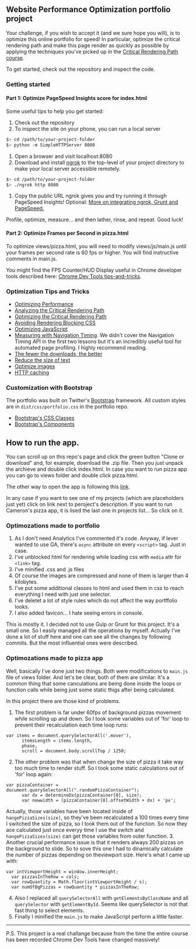 ## Website Performance Optimization portfolio project

Your challenge, if you wish to accept it (and we sure hope you will), is to optimize this online portfolio for speed! In particular, optimize the critical rendering path and make this page render as quickly as possible by applying the techniques you've picked up in the [Critical Rendering Path course](https://www.udacity.com/course/ud884).

To get started, check out the repository and inspect the code.

### Getting started

#### Part 1: Optimize PageSpeed Insights score for index.html

Some useful tips to help you get started:

1. Check out the repository
1. To inspect the site on your phone, you can run a local server

  ```bash
  $> cd /path/to/your-project-folder
  $> python -m SimpleHTTPServer 8080
  ```

1. Open a browser and visit localhost:8080
1. Download and install [ngrok](https://ngrok.com/) to the top-level of your project directory to make your local server accessible remotely.

  ``` bash
  $> cd /path/to/your-project-folder
  $> ./ngrok http 8080
  ```

1. Copy the public URL ngrok gives you and try running it through PageSpeed Insights! Optional: [More on integrating ngrok, Grunt and PageSpeed.](http://www.jamescryer.com/2014/06/12/grunt-pagespeed-and-ngrok-locally-testing/)

Profile, optimize, measure... and then lather, rinse, and repeat. Good luck!

#### Part 2: Optimize Frames per Second in pizza.html

To optimize views/pizza.html, you will need to modify views/js/main.js until your frames per second rate is 60 fps or higher. You will find instructive comments in main.js. 

You might find the FPS Counter/HUD Display useful in Chrome developer tools described here: [Chrome Dev Tools tips-and-tricks](https://developer.chrome.com/devtools/docs/tips-and-tricks).

### Optimization Tips and Tricks
* [Optimizing Performance](https://developers.google.com/web/fundamentals/performance/ "web performance")
* [Analyzing the Critical Rendering Path](https://developers.google.com/web/fundamentals/performance/critical-rendering-path/analyzing-crp.html "analyzing crp")
* [Optimizing the Critical Rendering Path](https://developers.google.com/web/fundamentals/performance/critical-rendering-path/optimizing-critical-rendering-path.html "optimize the crp!")
* [Avoiding Rendering Blocking CSS](https://developers.google.com/web/fundamentals/performance/critical-rendering-path/render-blocking-css.html "render blocking css")
* [Optimizing JavaScript](https://developers.google.com/web/fundamentals/performance/critical-rendering-path/adding-interactivity-with-javascript.html "javascript")
* [Measuring with Navigation Timing](https://developers.google.com/web/fundamentals/performance/critical-rendering-path/measure-crp.html "nav timing api"). We didn't cover the Navigation Timing API in the first two lessons but it's an incredibly useful tool for automated page profiling. I highly recommend reading.
* <a href="https://developers.google.com/web/fundamentals/performance/optimizing-content-efficiency/eliminate-downloads.html">The fewer the downloads, the better</a>
* <a href="https://developers.google.com/web/fundamentals/performance/optimizing-content-efficiency/optimize-encoding-and-transfer.html">Reduce the size of text</a>
* <a href="https://developers.google.com/web/fundamentals/performance/optimizing-content-efficiency/image-optimization.html">Optimize images</a>
* <a href="https://developers.google.com/web/fundamentals/performance/optimizing-content-efficiency/http-caching.html">HTTP caching</a>

### Customization with Bootstrap
The portfolio was built on Twitter's <a href="http://getbootstrap.com/">Bootstrap</a> framework. All custom styles are in `dist/css/portfolio.css` in the portfolio repo.

* <a href="http://getbootstrap.com/css/">Bootstrap's CSS Classes</a>
* <a href="http://getbootstrap.com/components/">Bootstrap's Components</a>

## How to run the app.

You can scroll up on this repo's page and click the green button "Clone or download" and, for example, download the .zip file. Then you just unpack the archieve and double click index.html. In case you want to run pizza app you can go to views folder and double click pizza.html.

The other way to open the app is following this [link](https://myokha.github.io/frontend-nanodegree-mobile-portfolio/).

In any case if you want to see one of my projects (which are placeholders just yet) click on link next to peroject's description.
If you want to run Cameron's pizza app, it is lised the last one in projects list... So click on it.

### Optimozations made to portfolio

1. As I don't need Analytics I've commented it's code. Anyway, if Iever wanted to use GA, there's `async` attribute on every `<script>` tag. Just in case.
2. I've unblocked html for rendering while loading css with `media` attr for `<link>` tag.
3. I've minified .css and .js files
4. Of course the images are compressed and none of them is larger than 4 kilobytes.
5. I've put some additional classes to html and used them in css to reach everything I need with just one selector.
6. I've deletet a lot of style rules which do not affect the way portffolio looks.
7. I also added favicon... I hate seeing errors in console.

This is mostly it. I decided not to use Gulp or Grunt for this project. It's a small one. So I easily managed all the operations by myself.
Actually I've done a lot of stuff here and one can see all the changes by following commits. But the most influential ones were described.

### Optimozations made to pizza app

Well, basically I've done just two things. Both were modifications to `main.js` file of views folder. And let's be clear, both of them are similar. It's a common thing that some canculations are being done inside the loops or function calls while being just some static thigs after being calculated.

In this project there are those kind of problems.
1. The first problem is far under 60fps of background pizzas movement while scrolling up and down. So I took some variables out of 'for' loop to prevent their recalculation each time loop runs:
```
var items = document.querySelectorAll('.mover'),
      itemsLength = items.length,
      phase,
      scroll = document.body.scrollTop / 1250;
```

2. The other problem was that when change the size of pizza it take way too much time to render stuff. So I took some static calculations out of 'for' loop again:
```
var pizzaContainer = document.querySelectorAll(".randomPizzaContainer");  
      var dx = determineDx(pizzaContainer[0], size);
      var newwidth = (pizzaContainer[0].offsetWidth + dx) + 'px';
```
Actually, those variables have been located inside of `hangePizzaSizes(size)`, so they've been recalculated a 100 times every time I switched the size of pizza, so I took them out of the function. So now they ace calculated just once everyy time I use the switch and `hangePizzaSizes(size)` can get those variables from outer function.
3. Another crucial performance issue is that it renders always 200 pizzas on the background to slide. So to sove this one I had to dinamically calculate the number of pizzas depending on theviewport size. Here's what I came up with:
```
var intViewportHeight = window.innerHeight;
  var pizzasInTheRow = cols;
  var rowQuantity = Math.floor(intViewportHeight / s);
  var numOfBgPizzas = rowQuantity * pizzasInTheRow;
```
4. Also I replaced all `querySelectorAll` with `getElementsByClassName` and all `querySelector` with `getElementById`. Seems like querySelector is not that fast thing to select elements.
5. Finally I minified the `main.js` to make JavaScript perform a little faster.

---
P.S. This project is a real challange because from the time the entire course has been recorded Chrome Dev Tools have changed massively!
